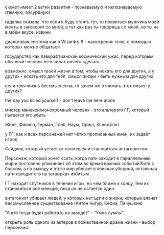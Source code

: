 сюжет имеет 2 ветки развития - познаваемую и непознаваемую (тёмную, абсурдную)

гадалка сказала, что если я буду стоять тут, то появиться мужчина моей мечты и заговорит со мной, а тут как раз ты говоришь со мной, но ты не в моём вкусе, извини 

диалоговая система как в Wizardry 8 - нахождение слов, с помощью которых можно общаться

государство как лавкрафтианский космический ужас, перед которым обычный человек не в силах ничего сделать

возможно, смысл твоей жизни в том, чтобы искать его для других, а у других - искать его для тебя, смысл жизни - быть нужным для других 

если твоя жизнь бессмысленна, то зачем же отнимать этот смысл у других? 

the day you killed yourself - don't leave me here alone

мистер манекен/монохромный человек - это альтерэго ГГ, который пытается его убить 

Женя, Филипп, Герман, Глеб, Наум, Орест, Ксенофонт

у ГГ, как и всех персонажей нет чётко прописанных имён, их задаёт игрок

Сайдкик, который устаёт от насмешек и становиться антагонистом 

Персонаж, который хочет ссать, когда пати заходит в параллельный мир и постоянно упоминает об этом во время важных событий/битв с боссом, а по выходу и этого мир убегает в поисках уборной, остальная пати находит его на затворках избитым

ГГ находит спутников в течении игры, но чем ближе к концу, тем их становиться всё меньше, пока он не остаётся один

антагонист убивает людей, у которых нет цели в жизни, которые влачат бессмысленное существование (Антон Чигур, Кефка, Пичушкин)

"А кто тогда будет работать на заводе?" - "Умпа лумпы"

открыть роль одного из актёров в божественной драме жизни - выбор персонажа